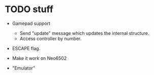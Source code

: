 # TODO stuff

- Gamepad support
	- Send "update" message which updates the internal structure.
	- Access controller by number.

- ESCAPE flag.

- Make it work on Neo6502

- "Emulator"